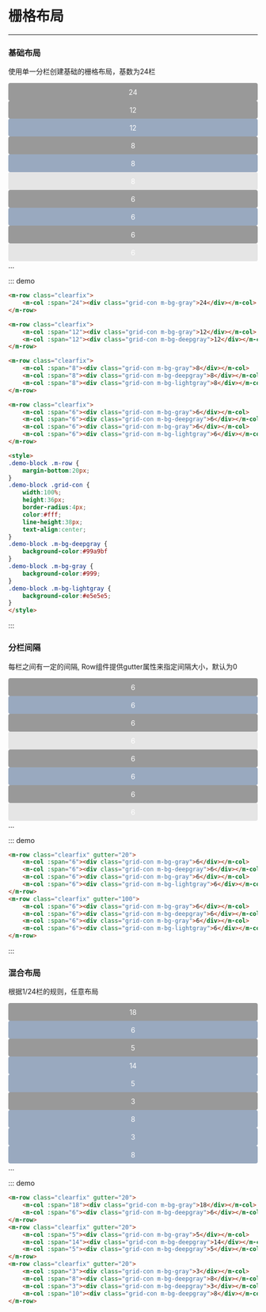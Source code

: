 # 栅格布局


----

### 基础布局
使用单一分栏创建基础的栅格布局，基数为24栏
<style>
    .demo-block .m-row {
        margin-bottom:20px;
    }
    
    .demo-block .grid-con {
        width:100%;
        height:36px;
        border-radius:4px;
        color:#fff;
        line-height:38px;
        text-align:center;
    }
    .demo-block .m-bg-deepgray {
       background-color:#99a9bf
    }
    .demo-block .m-bg-gray {
        background-color:#999;
    }
    .demo-block .m-bg-lightgray {
        background-color:#e5e5e5;
    }
</style>
<div class="demo-block">
    <m-row class="clearfix">
        <m-col :span="24"><div class="grid-con m-bg-gray">24</div></m-col>
    </m-row>
    <m-row class="clearfix">
        <m-col :span="12"><div class="grid-con m-bg-gray">12</div></m-col>
        <m-col :span="12"><div class="grid-con m-bg-deepgray">12</div></m-col>
    </m-row>
    <m-row class="clearfix">
        <m-col :span="8"><div class="grid-con m-bg-gray">8</div></m-col>
        <m-col :span="8"><div class="grid-con m-bg-deepgray">8</div></m-col>
        <m-col :span="8"><div class="grid-con m-bg-lightgray">8</div></m-col>
    </m-row>
    <m-row class="clearfix">
        <m-col :span="6"><div class="grid-con m-bg-gray">6</div></m-col>
        <m-col :span="6"><div class="grid-con m-bg-deepgray">6</div></m-col>
        <m-col :span="6"><div class="grid-con m-bg-gray">6</div></m-col>
        <m-col :span="6"><div class="grid-con m-bg-lightgray">6</div></m-col>
    </m-row>
    ...
</div>

::: demo
``` html
<m-row class="clearfix">
    <m-col :span="24"><div class="grid-con m-bg-gray">24</div></m-col>
</m-row>

<m-row class="clearfix">
    <m-col :span="12"><div class="grid-con m-bg-gray">12</div></m-col>
    <m-col :span="12"><div class="grid-con m-bg-deepgray">12</div></m-col>
</m-row>

<m-row class="clearfix">
    <m-col :span="8"><div class="grid-con m-bg-gray">8</div></m-col>
    <m-col :span="8"><div class="grid-con m-bg-deepgray">8</div></m-col>
    <m-col :span="8"><div class="grid-con m-bg-lightgray">8</div></m-col>
</m-row>

<m-row class="clearfix">
    <m-col :span="6"><div class="grid-con m-bg-gray">6</div></m-col>
    <m-col :span="6"><div class="grid-con m-bg-deepgray">6</div></m-col>
    <m-col :span="6"><div class="grid-con m-bg-gray">6</div></m-col>
    <m-col :span="6"><div class="grid-con m-bg-lightgray">6</div></m-col>
</m-row>

<style>
.demo-block .m-row {
    margin-bottom:20px;
}
.demo-block .grid-con {
    width:100%;
    height:36px;
    border-radius:4px;
    color:#fff;
    line-height:38px;
    text-align:center;
}
.demo-block .m-bg-deepgray {
    background-color:#99a9bf
}
.demo-block .m-bg-gray {
    background-color:#999;
}
.demo-block .m-bg-lightgray {
    background-color:#e5e5e5;
}
</style>
```
:::




### 分栏间隔
每栏之间有一定的间隔, Row组件提供gutter属性来指定间隔大小，默认为0

<div class="demo-block">
    <m-row class="clearfix" gutter="20">
        <m-col :span="6"><div class="grid-con m-bg-gray">6</div></m-col>
        <m-col :span="6"><div class="grid-con m-bg-deepgray">6</div></m-col>
        <m-col :span="6"><div class="grid-con m-bg-gray">6</div></m-col>
        <m-col :span="6"><div class="grid-con m-bg-lightgray">6</div></m-col>
    </m-row>
    <m-row class="clearfix" gutter="100">
        <m-col :span="6"><div class="grid-con m-bg-gray">6</div></m-col>
        <m-col :span="6"><div class="grid-con m-bg-deepgray">6</div></m-col>
        <m-col :span="6"><div class="grid-con m-bg-gray">6</div></m-col>
        <m-col :span="6"><div class="grid-con m-bg-lightgray">6</div></m-col>
    </m-row>
...
</div>


::: demo
```html
<m-row class="clearfix" gutter="20">
    <m-col :span="6"><div class="grid-con m-bg-gray">6</div></m-col>
    <m-col :span="6"><div class="grid-con m-bg-deepgray">6</div></m-col>
    <m-col :span="6"><div class="grid-con m-bg-gray">6</div></m-col>
    <m-col :span="6"><div class="grid-con m-bg-lightgray">6</div></m-col>
</m-row>
<m-row class="clearfix" gutter="100">
    <m-col :span="6"><div class="grid-con m-bg-gray">6</div></m-col>
    <m-col :span="6"><div class="grid-con m-bg-deepgray">6</div></m-col>
    <m-col :span="6"><div class="grid-con m-bg-gray">6</div></m-col>
    <m-col :span="6"><div class="grid-con m-bg-lightgray">6</div></m-col>
</m-row>

```
:::

### 混合布局
根据1/24栏的规则，任意布局

<div class="demo-block">
<m-row class="clearfix" gutter="20">
    <m-col :span="18"><div class="grid-con m-bg-gray">18</div></m-col>
    <m-col :span="6"><div class="grid-con m-bg-deepgray">6</div></m-col>
</m-row>
<m-row class="clearfix" gutter="20">
    <m-col :span="5"><div class="grid-con m-bg-gray">5</div></m-col>
    <m-col :span="14"><div class="grid-con m-bg-deepgray">14</div></m-col>
    <m-col :span="5"><div class="grid-con m-bg-deepgray">5</div></m-col>
</m-row>
<m-row class="clearfix" gutter="20">
    <m-col :span="3"><div class="grid-con m-bg-gray">3</div></m-col>
    <m-col :span="8"><div class="grid-con m-bg-deepgray">8</div></m-col>
    <m-col :span="3"><div class="grid-con m-bg-deepgray">3</div></m-col>
    <m-col :span="10"><div class="grid-con m-bg-deepgray">8</div></m-col>
</m-row>
...
</div>

::: demo
```html
<m-row class="clearfix" gutter="20">
    <m-col :span="18"><div class="grid-con m-bg-gray">18</div></m-col>
    <m-col :span="6"><div class="grid-con m-bg-deepgray">6</div></m-col>
</m-row>
<m-row class="clearfix" gutter="20">
    <m-col :span="5"><div class="grid-con m-bg-gray">5</div></m-col>
    <m-col :span="14"><div class="grid-con m-bg-deepgray">14</div></m-col>
    <m-col :span="5"><div class="grid-con m-bg-deepgray">5</div></m-col>
</m-row>
<m-row class="clearfix" gutter="20">
    <m-col :span="3"><div class="grid-con m-bg-gray">3</div></m-col>
    <m-col :span="8"><div class="grid-con m-bg-deepgray">8</div></m-col>
    <m-col :span="3"><div class="grid-con m-bg-deepgray">3</div></m-col>
    <m-col :span="10"><div class="grid-con m-bg-deepgray">8</div></m-col>
</m-row>

```